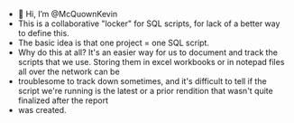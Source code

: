 - 👋 Hi, I’m @McQuownKevin
- This is a collaborative "locker" for SQL scripts, for lack of a better way to define this.
- The basic idea is that one project = one SQL script.
- Why do this at all? It's an easier way for us to document and track the scripts that we use. Storing them in excel workbooks or in notepad files all over the network can be
- troublesome to track down sometimes, and it's difficult to tell if the script we're running is the latest or a prior rendition that wasn't quite finalized after the report
- was created.
